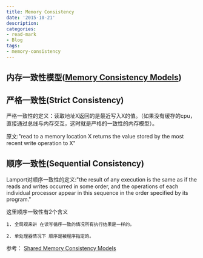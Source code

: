 ```yaml
---
title: Memory Consistency
date: '2015-10-21'
description:
categories:
- read-mark
- Blog
tags:
- memory-consistency
---
```



内存一致性模型([Memory Consistency Models](http://www.cs.nmsu.edu/~pfeiffer/classes/573/notes/consistency.html))
------------------------------------------


严格一致性(Strict Consistency)
------------------------------------

严格一致性的定义：读取地址X返回的是最近写入X的值。（如果没有缓存的cpu，直接通过总线与内存交互，这时就是严格的一致性的内存模型）。


原文:"read to a memory location X returns the value stored by the most recent write operation to X"


顺序一致性(Sequential Consistency)
------------------------------------

Lamport对顺序一致性的定义:"the result of any execution is the same as if the reads and writes occurred in some order, and the operations of each individual processor appear in this sequence in the order specified by its program."

这里顺序一致性有2个含义

	1. 全局观来讲 在读写循序一致的情况所有执行结果是一样的。

	2. 单处理器情况下 顺序是被程序指定的。






参考：
[Shared Memory Consistency Models](http://www.hpl.hp.com/techreports/Compaq-DEC/WRL-95-7.pdf)